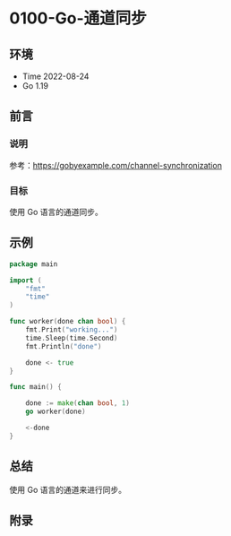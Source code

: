 # 0100-Go-通道同步

## 环境

- Time 2022-08-24
- Go 1.19

## 前言

### 说明

参考：<https://gobyexample.com/channel-synchronization>

### 目标

使用 Go 语言的通道同步。

## 示例

```go
package main

import (
    "fmt"
    "time"
)

func worker(done chan bool) {
    fmt.Print("working...")
    time.Sleep(time.Second)
    fmt.Println("done")

    done <- true
}

func main() {

    done := make(chan bool, 1)
    go worker(done)

    <-done
}
```

## 总结

使用 Go 语言的通道来进行同步。

## 附录
